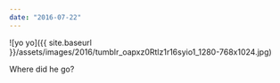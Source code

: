 ```yaml
---
date: "2016-07-22"
---
```


![yo yo]({{ site.baseurl }}/assets/images/2016/tumblr_oapxz0Rtlz1r16syio1_1280-768x1024.jpg)

Where did he go?

